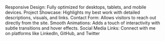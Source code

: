 Responsive Design: Fully optimized for desktops, tablets, and mobile devices.
Project Showcase: Highlights my best work with detailed descriptions, visuals, and links.
Contact Form: Allows visitors to reach out directly from the site.
Smooth Animations: Adds a touch of interactivity with subtle transitions and hover effects.
Social Media Links: Connect with me on platforms like LinkedIn, GitHub, and Twitter
